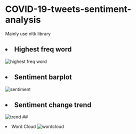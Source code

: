 # COVID-19-tweets-sentiment-analysis
Mainly use nltk library
## <li>Highest freq word
![highest freq word](https://github.com/eduhkdcx/COVID-19-tweets-sentiment-analysis/blob/main/high_freq_word.png)
## <li>Sentiment barplot
![sentiment](https://github.com/eduhkdcx/COVID-19-tweets-sentiment-analysis/blob/main/sentiment.png)
## <li>Sentiment change trend
![trend](https://github.com/eduhkdcx/COVID-19-tweets-sentiment-analysis/blob/main/trend_line.png)
##<li>Word Cloud
![wordcloud](https://github.com/eduhkdcx/COVID-19-tweets-sentiment-analysis/blob/main/wordcloud.png)
